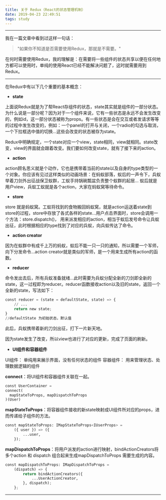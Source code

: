 ```yaml
---
title: 关于 Redux（React的状态管理机制）
date: 2019-04-23 22:49:51
tags: study
---
```


-------------------


我在一篇文章中看到过这样一句话：

>"如果你不知道是否需要使用Redux，那就是不需要。"

在何时需要使用Redux，我的理解是：在需要将一些组件的状态共享以便在任何地方都可以使用时，单纯的使用React已经不能解决问题了，这时就需要用到Redux。

-------------------

在Redux中有以下几个重要的基本概念：

- **state**

上面说Redux就是为了帮React存组件的状态，state其实就是组件的一部分状态。为什么说是一部分呢？因为对于一个组件来说，它有一些状态是永远不会发生改变的，例如id，这一部分状态被称为props。有一些状态是会在交互或者发请求等等的过程中发生改变的，例如：一个panel的打开与关闭，一个radio的勾选与取消，一个下拉框选中值的切换...这些会改变的状态被存为state。

Redux中明确规定，一个state对应一个view，state相同，view就相同。state改变，view的界面就会跟着改变。我们要如何改变state，就有了接下来的action。

- **action**

action顾名思义就是个动作，它也是携带着当前的state以及自身的type类型的一个对象。你应该有见过这样类似的动画场景：在蚂蚁部落，蚁后的一声令下，兵蚁举着刀剑外出征战保卫蚁群，工蚁手持锅碗瓢盆负责整个蚁群的起居... 蚁后就是用户view，兵蚁工蚁就是各个action，大家在蚂蚁窝等待命令。

- **store**

store 就是蚂蚁窝。工蚁将找到的食物搬回蚂蚁窝，就是action运送着state到store的过程，store中存放了各式各样的state...用户点击界面时，store会调用一个方法：store.dispatch()， 用来派发相应的action，相当于蚁后发号命令让兵蚁出征，此时根据相应的type找到了对应的兵蚁，向兵蚁传达了命令。

- **action creator**

因为在蚁群中有成千上万的蚂蚁，蚁后不能一只一只的通知，所以需要一个军师，向下分发命令...action creator就是类似的军师，是一个用来生成所有action的函数。

- **reducer**

命令发出去后，所有兵蚁准备就绪...此时需要为兵蚁分配全新的刀剑即全新的state，这一过程即为reducer。reducer函数接收action以及旧的state，返回一个全新的state，写法如下：

``` python
const reducer = (state = defaultState, state) => {
	// ...
	return new state;
}
//defaultState 为初始状态，默认值
```

此后，兵蚁携带着新的刀剑出征，打下一片新天地。

因为state发生了改变，所以view也进行了对应的更新，完成了页面的刷新。


- **UI组件和容器组件**

UI组件： 单纯用来展示界面，没有任何状态的组件
容器组件： 用来管理状态、处理数据逻辑的组件

**connect**：将UI组件和容器组件关联在一起。
``` python
const UserContainer = 
connect(
  mapStateToProps, mapDispatchToProps
)(User)
```
**mapStateToProps**：将容器组件接收的新state映射成UI组件所对应的props，进而传递给子组件的方法。
``` python
const mapStateToProps: IMapStateToProps<IUserProps> =
    ({ user }) => ({ 
	    ...user,
    });
```
**mapDispatchToProps**：将用户派发的action进行映射，bindActionCreators将 多个action 和 dispatch 组合起来生成mapDispatchToProps 需要生成的内容。
``` python
const mapDispatchToProps: IMapDispatchToProps =
    (dispatch) => {
        return bindActionCreators({
            ...UserActionCreator,
        }, dispatch);
    };
```

-------------------

